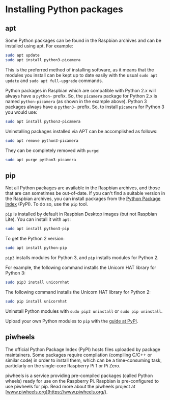 # Installing Python packages

## apt

Some Python packages can be found in the Raspbian archives and can be installed using apt. For example:

```bash
sudo apt update
sudo apt install python3-picamera
```

This is the preferred method of installing software, as it means that the modules you install can be kept up to date easily with the usual `sudo apt update` and `sudo apt full-upgrade` commands.

Python packages in Raspbian which are compatible with Python 2.x will always have a `python-` prefix. So, the `picamera` package for Python 2.x is named `python-picamera` (as shown in the example above). Python 3 packages always have a `python3-` prefix. So, to install `picamera` for Python 3 you would use:

```bash
sudo apt install python3-picamera
```

Uninstalling packages installed via APT can be accomplished as follows:

```bash
sudo apt remove python3-picamera
```

They can be completely removed with `purge`:

```bash
sudo apt purge python3-picamera
```

## pip

Not all Python packages are available in the Raspbian archives, and those that are can sometimes be out-of-date. If you can't find a suitable version in the Raspbian archives, you can install packages from the [Python Package Index](http://pypi.python.org/) (PyPI). To do so, use the `pip` tool.

`pip` is installed by default in Raspbian Desktop images (but not Raspbian Lite). You can install it with `apt`:

```bash
sudo apt install python3-pip
```

To get the Python 2 version:

```bash
sudo apt install python-pip
```

`pip3` installs modules for Python 3, and `pip` installs modules for Python 2.

For example, the following command installs the Unicorn HAT library for Python 3:

```bash
sudo pip3 install unicornhat
```

The following command installs the Unicorn HAT library for Python 2:

```bash
sudo pip install unicornhat
```

Uninstall Python modules with `sudo pip3 uninstall` or `sudo pip uninstall`.

Upload your own Python modules to `pip` with the [guide at PyPI](https://wiki.python.org/moin/CheeseShopTutorial#Submitting_Packages_to_the_Package_Index).

## piwheels

The official Python Package Index (PyPI) hosts files uploaded by package maintainers. Some packages require compilation (compiling C/C++ or similar code) in order to install them, which can be a time-consuming task, particlarly on the single-core Raspberry Pi 1 or Pi Zero.

piwheels is a service providing pre-compiled packages (called Python wheels) ready for use on the Raspberry Pi. Raspbian is pre-configured to use piwheels for pip. Read more about the piwheels project at [www.piwheels.org](https://www.piwheels.org/).
